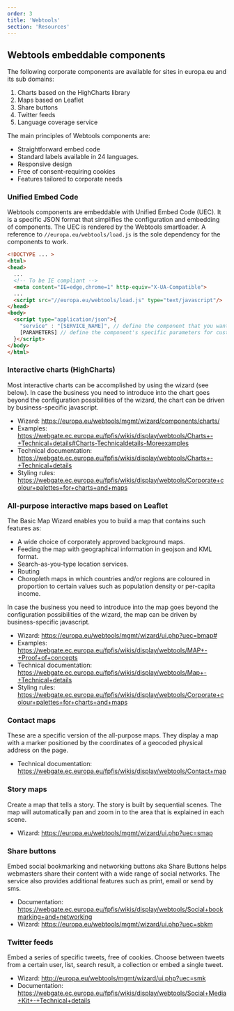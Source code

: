 ```yaml
---
order: 3
title: 'Webtools'
section: 'Resources'
---
```


## Webtools embeddable components

The following corporate components are available for sites in europa.eu and its sub domains:

1.  Charts based on the HighCharts library
2.  Maps based on Leaflet
3.  Share buttons
4.  Twitter feeds
5.  Language coverage service

The main principles of Webtools components are:

- Straightforward embed code
- Standard labels available in 24 languages.
- Responsive design
- Free of consent-requiring cookies
- Features tailored to corporate needs

### Unified Embed Code

Webtools components are embeddable with Unified Embed Code (UEC). It is a specific JSON format that simplifies the configuration and embedding of components.
The UEC is rendered by the Webtools smartloader. A reference to `//europa.eu/webtools/load.js` is the sole dependency for the components to work.

```html
<!DOCTYPE ... >
<html>
<head>
  ...
  <!-- To be IE compliant -->
  <meta content="IE=edge,chrome=1" http-equiv="X-UA-Compatible">
  ...
  <script src="//europa.eu/webtools/load.js" type="text/javascript"/>
</head>
<body>
  <script type="application/json">{
    "service" : "[SERVICE_NAME]", // define the component that you want to use
    [PARAMETERS] // define the component's specific parameters for customizing.
  }</script>
</body>
</html>
```

### Interactive charts (HighCharts)

Most interactive charts can be accomplished by using the wizard (see below). In case the business you need to introduce into the chart goes beyond the configuration possibilities of the wizard, the chart can be driven by business-specific javascript.

- Wizard: https://europa.eu/webtools/mgmt/wizard/components/charts/
- Examples: https://webgate.ec.europa.eu/fpfis/wikis/display/webtools/Charts+-+Technical+details#Charts-Technicaldetails-Moreexamples
- Technical documentation: https://webgate.ec.europa.eu/fpfis/wikis/display/webtools/Charts+-+Technical+details
- Styling rules: https://webgate.ec.europa.eu/fpfis/wikis/display/webtools/Corporate+colour+palettes+for+charts+and+maps

### All-purpose interactive maps based on Leaflet

The Basic Map Wizard enables you to build a map that contains such features as:

- A wide choice of corporately approved background maps.
- Feeding the map with geographical information in geojson and KML format.
- Search-as-you-type location services.
- Routing
- Choropleth maps in which countries and/or regions are coloured in proportion to certain values such as population density or per-capita income.

In case the business you need to introduce into the map goes beyond the configuration possibilities of the wizard, the map can be driven by business-specific javascript.

- Wizard: https://europa.eu/webtools/mgmt/wizard/ui.php?uec=bmap#
- Examples: https://webgate.ec.europa.eu/fpfis/wikis/display/webtools/MAP+-+Proof+of+concepts
- Technical documentation: https://webgate.ec.europa.eu/fpfis/wikis/display/webtools/Map+-+Technical+details
- Styling rules: https://webgate.ec.europa.eu/fpfis/wikis/display/webtools/Corporate+colour+palettes+for+charts+and+maps

### Contact maps

These are a specific version of the all-purpose maps. They display a map with a marker positioned by the coordinates of a geocoded physical address on the page.

- Technical documentation: https://webgate.ec.europa.eu/fpfis/wikis/display/webtools/Contact+map

### Story maps

Create a map that tells a story. The story is built by sequential scenes. The map will automatically pan and zoom in to the area that is explained in each scene.

- Wizard: https://europa.eu/webtools/mgmt/wizard/ui.php?uec=smap

### Share buttons

Embed social bookmarking and networking buttons aka Share Buttons helps webmasters share their content with a wide range of social networks. The service also provides additional features such as print, email or send by sms.

- Documentation: https://webgate.ec.europa.eu/fpfis/wikis/display/webtools/Social+bookmarking+and+networking
- Wizard: https://europa.eu/webtools/mgmt/wizard/ui.php?uec=sbkm

### Twitter feeds

Embed a series of specific tweets, free of cookies. Choose between tweets from a certain user, list, search result, a collection or embed a single tweet.

- Wizard: http://europa.eu/webtools/mgmt/wizard/ui.php?uec=smk
- Documentation: https://webgate.ec.europa.eu/fpfis/wikis/display/webtools/Social+Media+Kit+-+Technical+details

